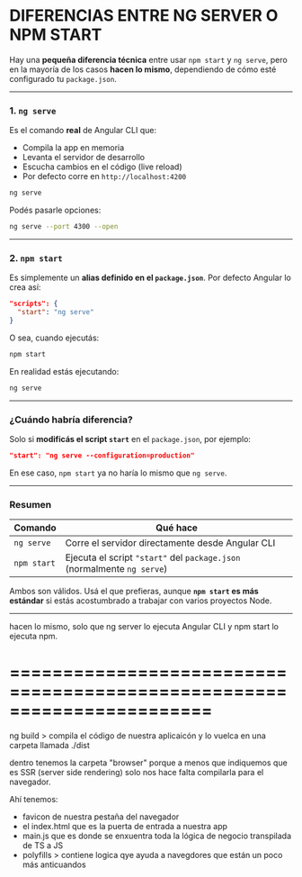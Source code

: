 
# DIFERENCIAS ENTRE NG SERVER O NPM START
Hay una **pequeña diferencia técnica** entre usar `npm start` y `ng serve`, pero en la mayoría de los casos **hacen lo mismo**, dependiendo de cómo esté configurado tu `package.json`.

---

### 1. `ng serve`

Es el comando **real** de Angular CLI que:

* Compila la app en memoria
* Levanta el servidor de desarrollo
* Escucha cambios en el código (live reload)
* Por defecto corre en `http://localhost:4200`

```bash
ng serve
```

Podés pasarle opciones:

```bash
ng serve --port 4300 --open
```

---

### 2. `npm start`

Es simplemente un **alias definido en el `package.json`**. Por defecto Angular lo crea así:

```json
"scripts": {
  "start": "ng serve"
}
```

O sea, cuando ejecutás:

```bash
npm start
```

En realidad estás ejecutando:

```bash
ng serve
```

---

### ¿Cuándo habría diferencia?

Solo si **modificás el script `start`** en el `package.json`, por ejemplo:

```json
"start": "ng serve --configuration=production"
```

En ese caso, `npm start` ya no haría lo mismo que `ng serve`.

---

### Resumen

| Comando     | Qué hace                                                                |
| ----------- | ----------------------------------------------------------------------- |
| `ng serve`  | Corre el servidor directamente desde Angular CLI                        |
| `npm start` | Ejecuta el script `"start"` del `package.json` (normalmente `ng serve`) |

Ambos son válidos. Usá el que prefieras, aunque **`npm start` es más estándar** si estás acostumbrado a trabajar con varios proyectos Node.

---------------------------------------------------------

hacen lo mismo, solo que ng server lo ejecuta Angular CLI y npm start lo ejecuta npm.


=======================================================================
=======================================================================


ng build > compila el código de nuestra aplicaicón y lo vuelca en una carpeta llamada ./dist

dentro tenemos la carpeta "browser" porque a menos que indiquemos que es SSR (server side rendering) solo nos hace falta compilarla para el navegador.

Ahí tenemos:
- favicon de nuestra pestaña del navegador
- el index.html que es la puerta de entrada a nuestra app
- main.js que es donde se enxuentra toda la lógica de negocio transpilada de TS a JS
- polyfills > contiene logica qye ayuda a navegdores que están un poco más anticuandos